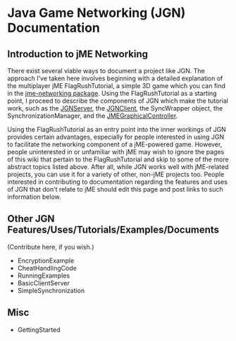 # Java Game Networking (JGN) Documentation #

## Introduction to jME Networking ##

There exist several viable ways to document a project like JGN.  The approach I've taken here involves beginning with a detailed explanation of the multiplayer jME FlagRushTutorial, a simple 3D game which you can find in the [jme-networking package](#Downloads.md).  Using the FlagRushTutorial as a starting point, I proceed to describe the components of JGN which make the tutorial work, such as the [JGNServer](JGNServer.md), the [JGNClient](JGNClient.md), the SyncWrapper object, the SynchronizationManager, and the [JMEGraphicalController](JMEGraphicalController.md).

Using the FlagRushTutorial as an entry point into the inner workings of JGN provides certain advantages, especially for people interested in using JGN to facilitate the networking component of a jME-powered game.  However, people uninterested in or unfamiliar with jME may wish to ignore the pages of this wiki that pertain to the FlagRushTutorial and skip to some of the more abstract topics listed above.  After all, while JGN works well with jME-related projects, you can use it for a variety of other, non-jME projects too.  People interested in contributing to documentation regarding the features and uses of JGN that don't relate to jME should edit this page and post links to such information below.

## Other JGN Features/Uses/Tutorials/Examples/Documents ##

(Contribute here, if you wish.)

  * EncryptionExample
  * CheatHandlingCode
  * RunningExamples
  * BasicClientServer
  * SimpleSynchronization

## Misc ##

  * GettingStarted